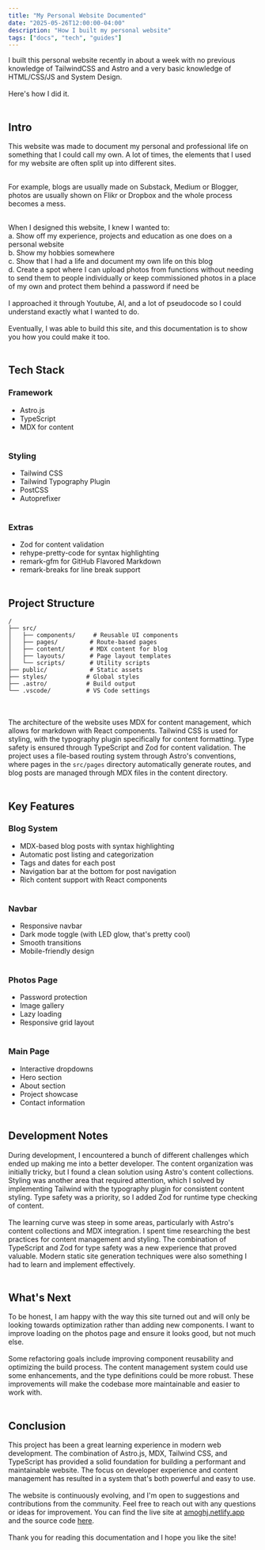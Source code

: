 ```yaml
---
title: "My Personal Website Documented"
date: "2025-05-26T12:00:00-04:00"
description: "How I built my personal website"
tags: ["docs", "tech", "guides"]
---
```

I built this personal website recently in about a week with no previous knowledge of TailwindCSS and Astro and a very basic knowledge of HTML/CSS/JS and System Design.
<br><br>
Here's how I did it.
<br><br>
## Intro 
This website was made to document my personal and professional life on something that I could call my own. A lot of times, the elements that I used for my website are often split up into different sites. <br><br>

For example, blogs are usually made on Substack, Medium or Blogger, photos are usually shown on Flikr or Dropbox and the whole process becomes a mess. <br><br>

When I designed this website, I knew I wanted to: <br /> 
a. Show off my experience, projects and education as one does on a personal website<br />
b. Show my hobbies somewhere <br />
c. Show that I had a life and document my own life on this blog <br />
d. Create a spot where I can upload photos from functions without needing to send them to people individually or keep commissioned photos in a place of my own and protect them behind a password if need be <br />
<br>
I approached it through Youtube, AI, and a lot of pseudocode so I could understand exactly what I wanted to do.
<br><br>
Eventually, I was able to build this site, and this documentation is to show you how you could make it too.
<br><br>

## Tech Stack
### Framework
- Astro.js
- TypeScript
- MDX for content
<br><br>
### Styling
- Tailwind CSS
- Tailwind Typography Plugin
- PostCSS
- Autoprefixer
<br><br>
### Extras
- Zod for content validation
- rehype-pretty-code for syntax highlighting
- remark-gfm for GitHub Flavored Markdown
- remark-breaks for line break support
<br><br>
## Project Structure

```
/
├── src/
│   ├── components/     # Reusable UI components
│   ├── pages/         # Route-based pages
│   ├── content/       # MDX content for blog
│   ├── layouts/       # Page layout templates
│   └── scripts/       # Utility scripts
├── public/            # Static assets
├── styles/           # Global styles
├── .astro/           # Build output
└── .vscode/          # VS Code settings
```
<br><br>
The architecture of the website uses MDX for content management, which allows for markdown with React components. Tailwind CSS is used for styling, with the typography plugin specifically for content formatting. Type safety is ensured through TypeScript and Zod for content validation. The project uses a file-based routing system through Astro's conventions, where pages in the `src/pages` directory automatically generate routes, and blog posts are managed through MDX files in the content directory.
<br><br>
## Key Features

### Blog System
- MDX-based blog posts with syntax highlighting
- Automatic post listing and categorization
- Tags and dates for each post
- Navigation bar at the bottom for post navigation
- Rich content support with React components
<br><br>
### Navbar
- Responsive navbar
- Dark mode toggle (with LED glow, that's pretty cool)
- Smooth transitions
- Mobile-friendly design
<br><br>
### Photos Page
- Password protection
- Image gallery
- Lazy loading
- Responsive grid layout
<br><br>
### Main Page
- Interactive dropdowns
- Hero section
- About section
- Project showcase
- Contact information
<br><br>
## Development Notes

During development, I encountered a bunch of different challenges which ended up making me into a better developer. The content organization was initially tricky, but I found a clean solution using Astro's content collections. Styling was another area that required attention, which I solved by implementing Tailwind with the typography plugin for consistent content styling. Type safety was a priority, so I added Zod for runtime type checking of content.
<br><br>
The learning curve was steep in some areas, particularly with Astro's content collections and MDX integration. I spent time researching the best practices for content management and styling. The combination of TypeScript and Zod for type safety was a new experience that proved valuable. Modern static site generation techniques were also something I had to learn and implement effectively.
<br><br>
## What's Next

To be honest, I am happy with the way this site turned out and will only be looking towards optimization rather than adding new components. I want to improve loading on the photos page and ensure it looks good, but not much else.
<br><br>
Some refactoring goals include improving component reusability and optimizing the build process. The content management system could use some enhancements, and the type definitions could be more robust. These improvements will make the codebase more maintainable and easier to work with.
<br><br>
## Conclusion

This project has been a great learning experience in modern web development. The combination of Astro.js, MDX, Tailwind CSS, and TypeScript has provided a solid foundation for building a performant and maintainable website. The focus on developer experience and content management has resulted in a system that's both powerful and easy to use.
<br><br>
The website is continuously evolving, and I'm open to suggestions and contributions from the community. Feel free to reach out with any questions or ideas for improvement. You can find the live site at [amoghj.netlify.app](https://amoghj.netlify.app) and the source code [here](https://amoghj.netlify.app).
<br><br>
Thank you for reading this documentation and I hope you like the site!

